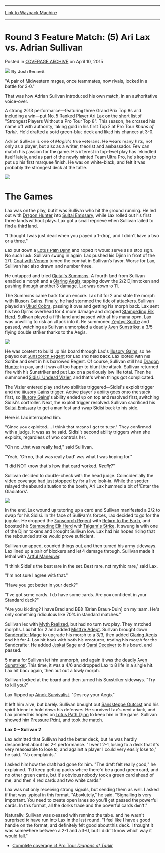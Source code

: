 
---
[Link to Wayback Machine](https://web.archive.org/web/20150413115639/http://magic.wizards.com/en/events/coverage/ptdtk/round-3-feature-match-5-ari-lax-vs-adrian-sullivan-2015-04-10)

[_metadata_:author]:- "Josh Bennett"
[_metadata_:description]:- "`A pair of Midwestern mages, once teammates, now rivals, locked in a battle for 3-0.` That was how Adrian Sullivan introduced his own match, in an authoritative voice-over. A strong 2013 performance—featuring three Grand Prix Top 8s and including a win—put No. 5 Ranked Player Ari Lax on the short list of `Strongest Players Without a Pro Tour Top 8`. This season, he crossed his name off with authority, taking gold in his first Top 8 at Pro Tour Khans of Tarkir. He'd drafted a solid green-blue deck and liked his chances at 3-0."
[_metadata_:generator]:- "Drupal 7 (http://drupal.org)"
[_metadata_:node]:- "377706"
[_metadata_:publish_date]:- "2015-04-10"
[_metadata_:source]:- "div-main-content"
[_metadata_:title]:- "Round 3 Feature Match: (5) Ari Lax vs. Adrian Sullivan"
[_metadata_:wayback_capture_timestamp]:- "2015-04-13 11:56:39"
[_metadata_:wayback_raw_url]:- "https://web.archive.org/web/20150413115639id_/http://magic.wizards.com/en/events/coverage/ptdtk/round-3-feature-match-5-ari-lax-vs-adrian-sullivan-2015-04-10"
[_metadata_:wayback_url]:- "http://magic.wizards.com/en/events/coverage/ptdtk/round-3-feature-match-5-ari-lax-vs-adrian-sullivan-2015-04-10"
---


Round 3 Feature Match: (5) Ari Lax vs. Adrian Sullivan
======================================================



 Posted in [COVERAGE ARCHIVE](/en/events/coverage)
 on April 10, 2015 






![](https://media.magic.wizards.com/styles/auth_small/public/images/person/authorpic_joshbennett.jpg)
By Josh Bennett










"A pair of Midwestern mages, once teammates, now rivals, locked in a battle for 3-0."


That was how Adrian Sullivan introduced his own match, in an authoritative voice-over.


A strong 2013 performance—featuring three Grand Prix Top 8s and including a win—put No. 5 Ranked Player Ari Lax on the short list of "Strongest Players Without a Pro Tour Top 8". This season, he crossed his name off with authority, taking gold in his first Top 8 at Pro Tour *Khans of Tarkir*. He'd drafted a solid green-blue deck and liked his chances at 3-0.


Adrian Sullivan is one of *Magic*'s true veterans. He wears many hats, not only as a player, but also as a writer, theorist and ambassador. Few can match his passion for the game. His interest in top-level play has rekindled itself lately, and as part of the newly minted Team Ultra Pro, he's hoping to put up his first marquee finish. He was on white-black, and felt it was probably the strongest deck at the table.


![](https://media.wizards.com/2015/events/ptdtk/r3_lax_sullivan.jpg)  



The Games
=========


Lax was on the play, but it was Sullivan who hit the ground running. He led out with [Dragon Hunter](http://gatherer.wizards.com/Pages/Card/Details.aspx?name=Dragon+Hunter) into [Sultai Emissary](http://gatherer.wizards.com/Pages/Card/Details.aspx?name=Sultai+Emissary), while Lax rolled out his first three lands without plays. Lax got a small reprieve when Sullivan failed to find a third land.


"I thought I was just dead when you played a 1-drop, and I didn't have a two or a three."


Lax put down a [Lotus Path Djinn](http://gatherer.wizards.com/Pages/Card/Details.aspx?name=Lotus+Path+Djinn) and hoped it would serve as a stop sign. No such luck. Sullivan swung in again. Lax pushed his Djinn in front of the 2/1. [Coat with Venom](http://gatherer.wizards.com/Pages/Card/Details.aspx?name=Coat+with+Venom) turned the combat in Sullivan's favor. Worse for Lax, Sullivan had also drawn land number three.


He untapped and tried [Ojutai's Summons](http://gatherer.wizards.com/Pages/Card/Details.aspx?name=Ojutai%27s+Summons). A fourth land from Sullivan enabled a morph and a [Glaring Aegis](http://gatherer.wizards.com/Pages/Card/Details.aspx?name=Glaring+Aegis), tapping down the 2/2 Djinn token and pushing through another 3 damage. Lax was down to 11.


The Summons came back for an encore. Lax hit for 2 and stole the morph with [Illusory Gains](http://gatherer.wizards.com/Pages/Card/Details.aspx?name=Illusory+Gains). Finally, he had stemmed the tide of attackers. Sullivan played an [Ukud Cobra](http://gatherer.wizards.com/Pages/Card/Details.aspx?name=Ukud+Cobra), passing it over and getting his morph back. Lax sent his two Djinns overhead for 4 more damage and dropped [Stampeding Elk Herd](http://gatherer.wizards.com/Pages/Card/Details.aspx?name=Stampeding+Elk+Herd). Sullivan played a fifth land and passed with all his mana open. Lax was unwilling to risk an attack into it. He summoned [Zephyr Scribe](http://gatherer.wizards.com/Pages/Card/Details.aspx?name=Zephyr+Scribe) and passed, watching as Sullivan unmorphed a deadly [Aven Sunstriker](http://gatherer.wizards.com/Pages/Card/Details.aspx?name=Aven+Sunstriker), a 3/5 flying double striker thanks to the Aegis.


![](https://media.wizards.com/2015/events/ptdtk/r3_lax.jpg)  



He was content to build up his board through Lax's [Illusory Gains](http://gatherer.wizards.com/Pages/Card/Details.aspx?name=Illusory+Gains), so he played out [Sunscorch Regent](http://gatherer.wizards.com/Pages/Card/Details.aspx?name=Sunscorch+Regent) for Lax and held back. Lax looted with his Scribe and sent in his borrowed Regent. Of course, Sullivan still had [Dragon Hunter](http://gatherer.wizards.com/Pages/Card/Details.aspx?name=Dragon+Hunter) in play, and it was all too happy to blunt the attack. Sullivan returned fire with his Sunstriker and put Lax on a perilously low life total. Then he summoned [Sidisi, Undead Vizier](http://gatherer.wizards.com/Pages/Card/Details.aspx?name=Sidisi%2C+Undead+Vizier), and that's when things got complicated.


The Vizier entered play and two abilities triggered—Sidisi's exploit trigger and the [Illusory Gains](http://gatherer.wizards.com/Pages/Card/Details.aspx?name=Illusory+Gains) trigger. Active player's ability goes onto the stack first, so [Illusory Gains](http://gatherer.wizards.com/Pages/Card/Details.aspx?name=Illusory+Gains)'s ability ended up on top and resolved first, switching Sidisi's controller. Next, the exploit trigger resolved. Sullivan sacrificed his [Sultai Emissary](http://gatherer.wizards.com/Pages/Card/Details.aspx?name=Sultai+Emissary) to get a manifest and swap Sidisi back to his side.


Here is Lax interrupted him.


"Since you exploited.... I think that means I get to tutor." They confirmed with a judge. It was as he said. Sidisi's second ability triggers when she exploits, regardless of who controls her.


"Oh no...that was really bad," said Suillivan.


"Yeah, 'Oh no, that was really bad' was what I was hoping for."


"I did NOT know that's how that card worked. *Really*?"


Sullivan decided to double-check with the head judge. Coincidentally the video coverage had just stopped by for a live look-in. While the spotter relayed the absurd situation to the booth, Ari Lax hummed a bit of 'Enter the Gladiators'.


![](https://media.wizards.com/2015/events/ptdtk/r3_sidisi.jpg)  



In the end, Lax wound up tutoring up a card and Sullivan manifested a 2/2 to swap for his Sidisi. In the face of Sullivan's forces, Lax decided to go for the jugular. He dropped the [Sunscorch Regent](http://gatherer.wizards.com/Pages/Card/Details.aspx?name=Sunscorch+Regent) with [Return to the Earth](http://gatherer.wizards.com/Pages/Card/Details.aspx?name=Return+to+the+Earth), and boosted his [Stampeding Elk Herd](http://gatherer.wizards.com/Pages/Card/Details.aspx?name=Stampeding+Elk+Herd) with [Taigam's Strike](http://gatherer.wizards.com/Pages/Card/Details.aspx?name=Taigam%27s+Strike). It swung in with one of the Djinn tokens and brought Sullivan low. Lax had his hopes riding that the rebounded strike would prove sufficient.


Sullivan untapped, counted things out, and then turned his army sideways. Lax lined up a pair of blockers and let 4 damage through. Sullivan made it lethal with [Artful Maneuver](http://gatherer.wizards.com/Pages/Card/Details.aspx?name=Artful+Maneuver).


"I think Sidisi's the best rare in the set. Best rare, not mythic rare," said Lax.


"I'm not sure I agree with that."


"Have you got better in your deck?"


"I've got some cards. I do have some cards. Are you confident in your Standard deck?"


"Are you kidding? I have Brad and BBD [Brian Braun-Duin] on my team. He's only something ridiculous like 70% in standard matches."


Sullivan led with [Myth Realized](http://gatherer.wizards.com/Pages/Card/Details.aspx?name=Myth+Realized), but had no turn two play. They matched morphs. Lax hit for 2 and added [Mistfire Adept](http://gatherer.wizards.com/Pages/Card/Details.aspx?name=Mistfire+Adept). Sullivan brought down [Sandcrafter Mage](http://gatherer.wizards.com/Pages/Card/Details.aspx?name=Sandcrafter+Mage) to upgrade his morph to a 3/3, then added [Glaring Aegis](http://gatherer.wizards.com/Pages/Card/Details.aspx?name=Glaring+Aegis) and hit for 4. Lax hit back with both his creatures, trading his morph for the Sandcrafter. He added [Jeskai Sage](http://gatherer.wizards.com/Pages/Card/Details.aspx?name=Jeskai+Sage) and [Qarsi Deceiver](http://gatherer.wizards.com/Pages/Card/Details.aspx?name=Qarsi+Deceiver) to his board, and passed.


5 mana for Sullivan let him unmorph, and again it was the deadly [Aven Sunstriker](http://gatherer.wizards.com/Pages/Card/Details.aspx?name=Aven+Sunstriker). This time, it was a 4/6 and dropped Lax to 8 life in a single hit. Lax hit back again, then put out a lowly morph.


Sullivan looked at the board and then turned his Sunstriker sideways. "Try to kill you?"


Lax flipped up [Ainok Survivalist](http://gatherer.wizards.com/Pages/Card/Details.aspx?name=Ainok+Survivalist). "Destroy your Aegis."


It left him alive, but barely. Sullivan brought out [Sandsteppe Outcast](http://gatherer.wizards.com/Pages/Card/Details.aspx?name=Sandsteppe+Outcast) and his spirit friend to hold down his defenses. He survived Lax's next attack, and Lax pinned his hopes on [Lotus Path Djinn](http://gatherer.wizards.com/Pages/Card/Details.aspx?name=Lotus+Path+Djinn) to keep him in the game. Sullivan showed him [Pressure Point](http://gatherer.wizards.com/Pages/Card/Details.aspx?name=Pressure+Point), and took the match.


**Lax 0 – Sullivan 2**


Lax admitted that Sullivan had the better deck, but he was hardly despondent about his 2-1 performance. "I went 2-1, losing to a deck that it's very reasonable to lose to, and against a player I could very easily lose to," he said. "No complaints."


I asked him how the draft had gone for him. "The draft felt really good," he explained. "I'd keep getting packs where there'd be a good green card, and no other green cards, but it's obvious nobody took a green card ahead of me, and then 4 red cards and two white cards."


Lax was not only receiving strong signals, but sending them as well. I asked if that was typical in this format. "Absolutely," he said. "Signalling is very important. You need to create open lanes so you'll get passed the powerful cards. In this format, all the dorks trade and the powerful cards don't."


Naturally, Sullivan was pleased with running the table, and he wasn't surprised to have run into Lax in the last round. "I feel like I have a good handle on the format, and definitely felt good about this deck. I thought it was somewhere between a 2-1 and a 3-0, but I didn't know which way it would fall."



* [Complete coverage of Pro Tour *Dragons of Tarkir*](/node/372356)

 




